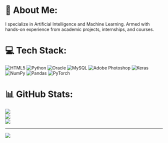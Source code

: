 # 💫 About Me:
I specialize in Artificial Intelligence and Machine Learning. Armed with hands-on experience from academic projects, internships, and courses.


# 💻 Tech Stack:
![HTML5](https://img.shields.io/badge/html5-%23E34F26.svg?style=flat&logo=html5&logoColor=white) ![Python](https://img.shields.io/badge/python-3670A0?style=flat&logo=python&logoColor=ffdd54) ![Oracle](https://img.shields.io/badge/Oracle-F80000?style=flat&logo=oracle&logoColor=white) ![MySQL](https://img.shields.io/badge/mysql-%2300f.svg?style=flat&logo=mysql&logoColor=white) ![Adobe Photoshop](https://img.shields.io/badge/adobephotoshop-%2331A8FF.svg?style=flat&logo=adobephotoshop&logoColor=white) ![Keras](https://img.shields.io/badge/Keras-%23D00000.svg?style=flat&logo=Keras&logoColor=white) ![NumPy](https://img.shields.io/badge/numpy-%23013243.svg?style=flat&logo=numpy&logoColor=white) ![Pandas](https://img.shields.io/badge/pandas-%23150458.svg?style=flat&logo=pandas&logoColor=white) ![PyTorch](https://img.shields.io/badge/PyTorch-%23EE4C2C.svg?style=flat&logo=PyTorch&logoColor=white)
# 📊 GitHub Stats:
![](https://github-readme-stats.vercel.app/api?username=akshayashreeya&theme=radical&hide_border=false&include_all_commits=false&count_private=false)<br/>
![](https://github-readme-streak-stats.herokuapp.com/?user=akshayashreeya&theme=radical&hide_border=false)<br/>
![](https://github-readme-stats.vercel.app/api/top-langs/?username=akshayashreeya&theme=radical&hide_border=false&include_all_commits=false&count_private=false&layout=compact)

---
[![](https://visitcount.itsvg.in/api?id=akshayashreeya&icon=0&color=0)](https://visitcount.itsvg.in)

<!-- Proudly created with GPRM ( https://gprm.itsvg.in ) -->
